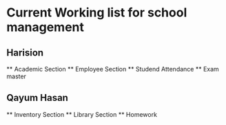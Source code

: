 # Current Working list for school management
## Harision
** Academic Section
** Employee Section
** Studend Attendance
** Exam master

## Qayum Hasan
** Inventory Section
** Library Section
** Homework
